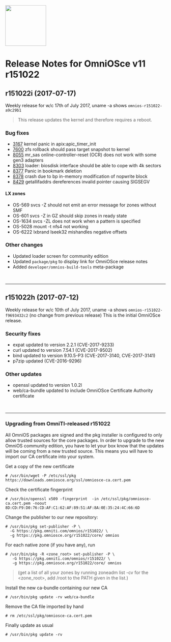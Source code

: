<img src="http://www.omniosce.org/OmniOSce_logo.svg" height="128">

# Release Notes for OmniOSce v11 r151022

## r151022i (2017-07-17)

Weekly release for w/c 17th of July 2017, uname -a shows `omnios-r151022-a9c29b1`
> This release updates the kernel and therefore requires a reboot.

### Bug fixes

* [3167](https://www.illumos.org/issues/3167) kernel panic in apix:apic_timer_init
* [7600](https://www.illumos.org/issues/7600) zfs rollback should pass target snapshot to kernel
* [8055](https://www.illumos.org/issues/8055) mr_sas online-controller-reset (OCR) does not work with some gen3 adapters
* [8303](https://www.illumos.org/issues/8303) loader: biosdisk interface should be able to cope with 4k sectors
* [8377](https://www.illumos.org/issues/8377) Panic in bookmark deletion
* [8378](https://www.illumos.org/issues/8378) crash due to bp in-memory modification of nopwrite block
* [8429](https://www.illumos.org/issues/8429) getallifaddrs dereferences invalid pointer causing SIGSEGV

#### LX zones

* OS-569 svcs -Z should not emit an error message for zones without SMF
* OS-601 svcs -Z in GZ should skip zones in ready state
* OS-1634 svcs -ZL does not work when a pattern is specified
* OS-5028 mount -t nfs4 not working
* OS-6222 lxbrand lseek32 mishandles negative offsets

### Other changes

* Updated loader screen for community edition
* Updated `package/pkg` to display link for OmniOSce release notes
* Added `developer/omnios-build-tools` meta-package

<br>

----  

## r151022h (2017-07-12)

Weekly release for w/c 10th of July 2017, uname -a shows `omnios-r151022-f9693432c2` (no change from previous release)
This is the initial OmniOSce release.

### Security fixes

* expat updated to version 2.2.1 (CVE-2017-9233)
* curl updated to version 7.54.1 (CVE-2017-9502)
* bind updated to version 9.10.5-P3 (CVE-2017-3140, CVE-2017-3141)
* p7zip updated (CVE-2016-9296)

### Other updates

* openssl updated to version 1.0.2l
* web/ca-bundle updated to include OmniOSce Certificate Authority certificate

<br>

----  

### Upgrading from OmniTI-released r151022

All OmniOS packages are signed and the pkg installer is configured to only
allow trusted sources for the core packages. In order to upgrade to the new
OmniOS community edition, you have to let your box know that the updates will
be coming from a new trusted source. This means you will have to import our CA
certificate into your system.

Get a copy of the new certificate
```
# /usr/bin/wget -P /etc/ssl/pkg https://downloads.omniosce.org/ssl/omniosce-ca.cert.pem 
```
Check the certificate fingerprint
```
# /usr/bin/openssl x509 -fingerprint  -in /etc/ssl/pkg/omniosce-ca.cert.pem -noout 
8D:CD:F9:D0:76:CD:AF:C1:62:AF:89:51:AF:8A:0E:35:24:4C:66:6D
```

Change the publisher to our new repository:

```
# /usr/bin/pkg set-publisher -P \
  -G https://pkg.omniti.com/omnios/r151022/ \
  -g https://pkg.omniosce.org/r151022/core/ omnios 
```

For each native zone (if you have any), run

```
# /usr/bin/pkg -R <zone_root> set-publisher -P \
   -G https://pkg.omniti.com/omnios/r151022/ \
   -g https://pkg.omniosce.org/r151022/core/ omnios 
```
> (get a list of all your zones by running zoneadm list -cv for the
> <zone_root>, add /root to the PATH given in the list.)

Install the new ca-bundle containing our new CA
```
# /usr/bin/pkg update -rv web/ca-bundle 
```
Remove the CA file imported by hand
```
# rm /etc/ssl/pkg/omniosce-ca.cert.pem 
```
Finally update as usual
```
# /usr/bin/pkg update -rv 
```

